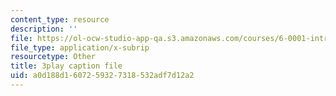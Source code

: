 ```yaml
---
content_type: resource
description: ''
file: https://ol-ocw-studio-app-qa.s3.amazonaws.com/courses/6-0001-introduction-to-computer-science-and-programming-in-python-fall-2016/a0d188d1607259327318532adf7d12a2_vqn_yk5aFcI.srt
file_type: application/x-subrip
resourcetype: Other
title: 3play caption file
uid: a0d188d1-6072-5932-7318-532adf7d12a2
---
```


